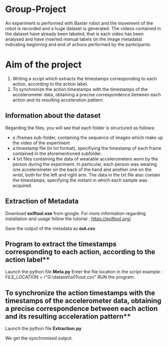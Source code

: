 # Group-Project

An experiment is performed with Baxter robot and the movement of the robot is recorded and a huge dataset is generated. The videos contained in the dataset have already been labeled, that is each video has been analysed and have inserted manual labels (in the image metadata) indicating beginning and end of actions performed by the participants. 

# Aim of the project

1. Writing a script which extracts the timestamps corresponding to each action, according to the action label. 
2. To synchronize the action timestamps with the timestamps of the accelerometer data, obtaining a precise correspondence between each action and its resulting acceleration pattern. 

## Information about the dataset

Regarding the files, you will see that each folder is structured as follows:
- a /frames sub-folder, containing the sequence of images which make up the video of the experiment
- a timestamp file (in txt format), specifiying the timestamp of each frame contained in the aforementioned subfolder.
- 4 txt files containing the data of wearable accelerometers worn by the person during the experiment. In particular, each person was wearing one accelerometer on the back of the hand and another one on the wrist, both for the left and right arm. The data in the txt file also contain the timestamps, specifying the instant in which each sample was acquired.

## Extraction of Metadata

Download **exiftool.exe** from google.
For more information regarding installation and usage follow the tutorial : https://exiftool.org/

Save the output of the metadata as **out.csv**

## Program to extract the timestamps corresponding to each action, according to the action label**

Launch the python file **Meta.py** 
Enter the file location in the script
example : FILE_LOCATION = r"G:\dataset\s01\out.csv"
RUN the program.

## To synchronize the action timestamps with the timestamps of the accelerometer data, obtaining a precise correspondence between each action and its resulting acceleration pattern**

Launch the python file **Extraction.py**

We get the synchronised output.

